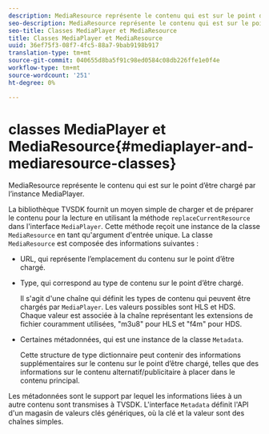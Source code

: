 ```yaml
---
description: MediaResource représente le contenu qui est sur le point d’être chargé par l’instance MediaPlayer.
seo-description: MediaResource représente le contenu qui est sur le point d’être chargé par l’instance MediaPlayer.
seo-title: Classes MediaPlayer et MediaResource
title: Classes MediaPlayer et MediaResource
uuid: 36ef75f3-08f7-4fc5-88a7-9bab9198b917
translation-type: tm+mt
source-git-commit: 040655d8ba5f91c98ed0584c08db226ffe1e0f4e
workflow-type: tm+mt
source-wordcount: '251'
ht-degree: 0%

---
```



# classes MediaPlayer et MediaResource{#mediaplayer-and-mediaresource-classes}

MediaResource représente le contenu qui est sur le point d’être chargé par l’instance MediaPlayer.

<!--<a id="section_B09A012C97454AF58CE2269B800D8027"></a>-->

La bibliothèque TVSDK fournit un moyen simple de charger et de préparer le contenu pour la lecture en utilisant la méthode `replaceCurrentResource` dans l&#39;interface `MediaPlayer`. Cette méthode reçoit une instance de la classe `MediaResource` en tant qu&#39;argument d&#39;entrée unique. La classe `MediaResource` est composée des informations suivantes :

* URL, qui représente l’emplacement du contenu sur le point d’être chargé.
* Type, qui correspond au type de contenu sur le point d’être chargé.

   Il s&#39;agit d&#39;une chaîne qui définit les types de contenu qui peuvent être chargés par `MediaPlayer`. Les valeurs possibles sont HLS et HDS. Chaque valeur est associée à la chaîne représentant les extensions de fichier couramment utilisées, &quot;m3u8&quot; pour HLS et &quot;f4m&quot; pour HDS.
* Certaines métadonnées, qui est une instance de la classe `Metadata`.

   Cette structure de type dictionnaire peut contenir des informations supplémentaires sur le contenu sur le point d’être chargé, telles que des informations sur le contenu alternatif/publicitaire à placer dans le contenu principal.

Les métadonnées sont le support par lequel les informations liées à un autre contenu sont transmises à TVSDK. L&#39;interface `Metadata` définit l&#39;API d&#39;un magasin de valeurs clés génériques, où la clé et la valeur sont des chaînes simples.

